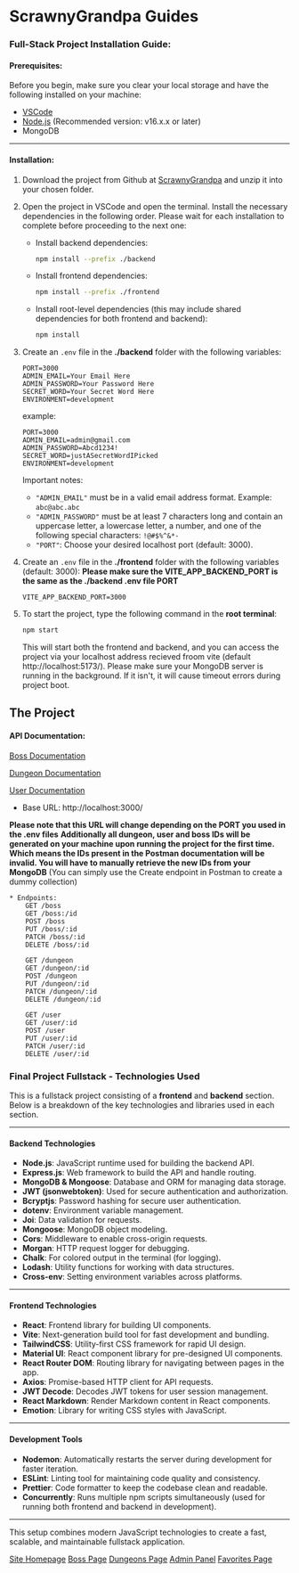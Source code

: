 # ScrawnyGrandpa Guides

### Full-Stack Project Installation Guide:

#### Prerequisites:

Before you begin, make sure you clear your local storage and have the following installed on your machine:

- [VSCode](https://code.visualstudio.com/download)
- [Node.js](https://nodejs.org/en/download/prebuilt-installer) (Recommended version: v16.x.x or later)
- MongoDB

---

#### Installation:

1. Download the project from Github at [ScrawnyGrandpa](https://github.com/ScrawnyGrandpa/Final_Project_Fullstack) and unzip it into your chosen folder.
2. Open the project in VSCode and open the terminal. Install the necessary dependencies in the following order. Please wait for each installation to complete before proceeding to the next one:

    - Install backend dependencies:
      ```bash
      npm install --prefix ./backend
      ```

    - Install frontend dependencies:
      ```bash
      npm install --prefix ./frontend
      ```

    - Install root-level dependencies (this may include shared dependencies for both frontend and backend):
      ```bash
      npm install
      ```

3. Create an `.env` file in the **./backend** folder with the following variables:

    ```plaintext
    PORT=3000
    ADMIN_EMAIL=Your Email Here
    ADMIN_PASSWORD=Your Password Here
    SECRET_WORD=Your Secret Word Here
    ENVIRONMENT=development
    ```

    example:
    ```plaintext
    PORT=3000
    ADMIN_EMAIL=admin@gmail.com
    ADMIN_PASSWORD=Abcd1234!
    SECRET_WORD=justASecretWordIPicked
    ENVIRONMENT=development
    ```

    Important notes:
    - `"ADMIN_EMAIL"` must be in a valid email address format. Example: `abc@abc.abc`
    - `"ADMIN_PASSWORD"` must be at least 7 characters long and contain an uppercase letter, a lowercase letter, a number, and one of the following special characters: `!@#$%^&*-`
    - `"PORT"`: Choose your desired localhost port (default: 3000).

4. Create an `.env` file in the **./frontend** folder with the following variables (default: 3000):
**Please make sure the VITE_APP_BACKEND_PORT is the same as the ./backend .env file PORT**

    ```plaintext
    VITE_APP_BACKEND_PORT=3000
    ```

5. To start the project, type the following command in the **root terminal**:
    
    ```bash
    npm start
    ```

    This will start both the frontend and backend, and you can access the project via your localhost address recieved froom vite (default http://localhost:5173/).
    Please make sure your MongoDB server is running in the background. If it isn't, it will cause timeout errors during project boot.

## The Project
#### API Documentation:

[Boss Documentation](https://documenter.getpostman.com/view/37787175/2sAYHzJ4Ff)

[Dungeon Documentation](https://documenter.getpostman.com/view/37787175/2sAYHzJ4Fi)

[User Documentation](https://documenter.getpostman.com/view/37787175/2sAYHzJ4Ky)

* Base URL: http://localhost:3000/ 

**Please note that this URL will change depending on the PORT you used in the .env files**
**Additionally all dungeon, user and boss IDs will be generated on your machine upon running the project for the first time. Which means the IDs present in the Postman documentation will be invalid. You will have to manually retrieve the new IDs from your MongoDB**
(You can simply use the Create endpoint in Postman to create a dummy collection)
    
    * Endpoints:
        GET /boss
        GET /boss:/id
        POST /boss
        PUT /boss/:id
        PATCH /boss/:id
        DELETE /boss/:id

        GET /dungeon
        GET /dungeon/:id
        POST /dungeon
        PUT /dungeon/:id
        PATCH /dungeon/:id
        DELETE /dungeon/:id

        GET /user
        GET /user/:id
        POST /user
        PUT /user/:id
        PATCH /user/:id
        DELETE /user/:id

### Final Project Fullstack - Technologies Used

This is a fullstack project consisting of a **frontend** and **backend** section. Below is a breakdown of the key technologies and libraries used in each section.

---

#### Backend Technologies

- **Node.js**: JavaScript runtime used for building the backend API.
- **Express.js**: Web framework to build the API and handle routing.
- **MongoDB & Mongoose**: Database and ORM for managing data storage.
- **JWT (jsonwebtoken)**: Used for secure authentication and authorization.
- **Bcryptjs**: Password hashing for secure user authentication.
- **dotenv**: Environment variable management.
- **Joi**: Data validation for requests.
- **Mongoose**: MongoDB object modeling.
- **Cors**: Middleware to enable cross-origin requests.
- **Morgan**: HTTP request logger for debugging.
- **Chalk**: For colored output in the terminal (for logging).
- **Lodash**: Utility functions for working with data structures.
- **Cross-env**: Setting environment variables across platforms.

---

#### Frontend Technologies

- **React**: Frontend library for building UI components.
- **Vite**: Next-generation build tool for fast development and bundling.
- **TailwindCSS**: Utility-first CSS framework for rapid UI design.
- **Material UI**: React component library for pre-designed UI components.
- **React Router DOM**: Routing library for navigating between pages in the app.
- **Axios**: Promise-based HTTP client for API requests.
- **JWT Decode**: Decodes JWT tokens for user session management.
- **React Markdown**: Render Markdown content in React components.
- **Emotion**: Library for writing CSS styles with JavaScript.

---

#### Development Tools

- **Nodemon**: Automatically restarts the server during development for faster iteration.
- **ESLint**: Linting tool for maintaining code quality and consistency.
- **Prettier**: Code formatter to keep the codebase clean and readable.
- **Concurrently**: Runs multiple npm scripts simultaneously (used for running both frontend and backend in development).

---

This setup combines modern JavaScript technologies to create a fast, scalable, and maintainable fullstack application.

[Site Homepage](./frontend/public/assets/homePage.png)
[Boss Page](./frontend/public/assets/raidBossPage.png)
[Dungeons Page](./frontend/public/assets/dungeonsPage.png)
[Admin Panel](./frontend/public/assets/adminPortalPage.png)
[Favorites Page](./frontend/public/assets/favsPage.png)
